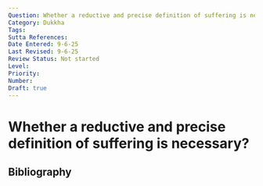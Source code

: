 ```yaml
---
Question: Whether a reductive and precise definition of suffering is necessary?
Category: Dukkha
Tags: 
Sutta References: 
Date Entered: 9-6-25
Last Revised: 9-6-25
Review Status: Not started
Level: 
Priority: 
Number: 
Draft: true
---
```


# Whether a reductive and precise definition of suffering is necessary?

## Bibliography

<!-- 

Notes:



-->